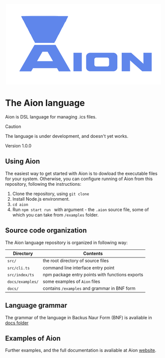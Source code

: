 <p align="center">
  <img src="docs/img/huge_logo.png" alt="Logo">
</p>

# The Aion language



Aion is DSL language for managing .ics files.  


> [!CAUTION]
> The language is under development, and doesn't yet works.

Version 1.0.0

## Using Aion

The easiest way to get started with Aion is to dowload the executable files for your system. Otherwise, you can configure running of Aion from this repository, following the instructions:

1) Clone the repository, using `git clone`
2) Install Node.js environment.
3) `cd aion`
4) Run `npm start run ` with argument - the `.aion` source file, some of which you can take from `/examples` folder.

## Source code organization

The Aion language repository is organized in following way:


| Directory         | Contents                                                           |
| -                 | -                                                                  |
| `src/`           | the root directory of source files |
| `src/cli.ts`            | command line interface entry point                         |
| `src/index/ts`        | npm package entry points with functions exports                                           |
| `docs/examples/`        | some examples of `Aion` files                                      |
| `docs/`            | contains `/examples` and grammar in BNF form                                             |

## Language grammar

The grammar of the language in Backus Naur Form (BNF) is avaliable in [docs folder](docs\grammar_BNF.md)

## Examples of Aion 

Further examples, and the full documentation is avaliable at Aion [website](https://aion-ics.github.io/). 
